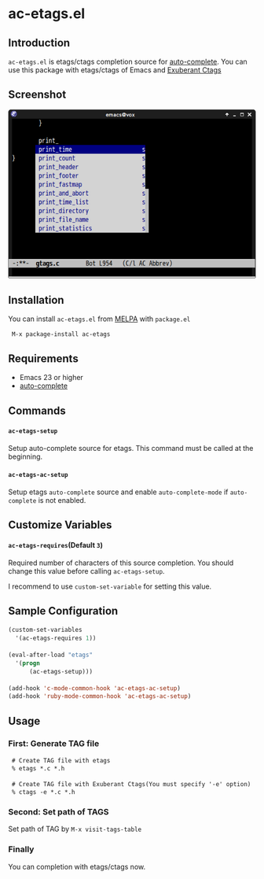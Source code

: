 # ac-etags.el

## Introduction

`ac-etags.el` is etags/ctags completion source for [auto-complete](https://github.com/auto-complete/auto-complete).
You can use this package with etags/ctags of Emacs and [Exuberant Ctags](http://ctags.sourceforge.net/)


## Screenshot

![ac-etags](image/ac-etags.png)


## Installation

You can install `ac-etags.el` from [MELPA](http://melpa.milkbox.net/) with `package.el`

```
 M-x package-install ac-etags
```

## Requirements

- Emacs 23 or higher
- [auto-complete](https://github.com/auto-complete/auto-complete)


## Commands

#### `ac-etags-setup`

Setup auto-complete source for etags. This command must be called at the beginning.

#### `ac-etags-ac-setup`

Setup etags `auto-complete` source and enable `auto-complete-mode` if
`auto-complete` is not enabled.

## Customize Variables

#### `ac-etags-requires`(Default `3`)

Required number of characters of this source completion.
You should change this value before calling `ac-etags-setup`.

I recommend to use `custom-set-variable` for setting this value.


## Sample Configuration

```lisp
(custom-set-variables
  '(ac-etags-requires 1))

(eval-after-load "etags"
  '(progn
      (ac-etags-setup)))

(add-hook 'c-mode-common-hook 'ac-etags-ac-setup)
(add-hook 'ruby-mode-common-hook 'ac-etags-ac-setup)
```

## Usage

### First: Generate TAG file

```
 # Create TAG file with etags
 % etags *.c *.h

 # Create TAG file with Exuberant Ctags(You must specify '-e' option)
 % ctags -e *.c *.h
```

### Second: Set path of TAGS

Set path of TAG by `M-x visit-tags-table`

### Finally

You can completion with etags/ctags now.
